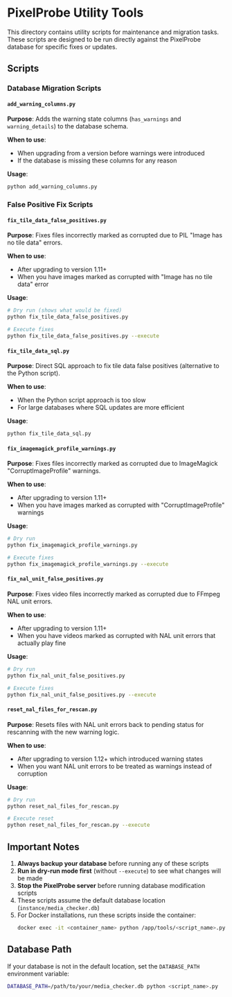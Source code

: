 # PixelProbe Utility Tools

This directory contains utility scripts for maintenance and migration tasks. These scripts are designed to be run directly against the PixelProbe database for specific fixes or updates.

## Scripts

### Database Migration Scripts

#### `add_warning_columns.py`
**Purpose**: Adds the warning state columns (`has_warnings` and `warning_details`) to the database schema.

**When to use**: 
- When upgrading from a version before warnings were introduced
- If the database is missing these columns for any reason

**Usage**:
```bash
python add_warning_columns.py
```

### False Positive Fix Scripts

#### `fix_tile_data_false_positives.py`
**Purpose**: Fixes files incorrectly marked as corrupted due to PIL "Image has no tile data" errors.

**When to use**: 
- After upgrading to version 1.11+
- When you have images marked as corrupted with "Image has no tile data" error

**Usage**:
```bash
# Dry run (shows what would be fixed)
python fix_tile_data_false_positives.py

# Execute fixes
python fix_tile_data_false_positives.py --execute
```

#### `fix_tile_data_sql.py`
**Purpose**: Direct SQL approach to fix tile data false positives (alternative to the Python script).

**When to use**: 
- When the Python script approach is too slow
- For large databases where SQL updates are more efficient

**Usage**:
```bash
python fix_tile_data_sql.py
```

#### `fix_imagemagick_profile_warnings.py`
**Purpose**: Fixes files incorrectly marked as corrupted due to ImageMagick "CorruptImageProfile" warnings.

**When to use**: 
- After upgrading to version 1.11+
- When you have images marked as corrupted with "CorruptImageProfile" warnings

**Usage**:
```bash
# Dry run
python fix_imagemagick_profile_warnings.py

# Execute fixes
python fix_imagemagick_profile_warnings.py --execute
```

#### `fix_nal_unit_false_positives.py`
**Purpose**: Fixes video files incorrectly marked as corrupted due to FFmpeg NAL unit errors.

**When to use**: 
- After upgrading to version 1.11+
- When you have videos marked as corrupted with NAL unit errors that actually play fine

**Usage**:
```bash
# Dry run
python fix_nal_unit_false_positives.py

# Execute fixes
python fix_nal_unit_false_positives.py --execute
```

#### `reset_nal_files_for_rescan.py`
**Purpose**: Resets files with NAL unit errors back to pending status for rescanning with the new warning logic.

**When to use**: 
- After upgrading to version 1.12+ which introduced warning states
- When you want NAL unit errors to be treated as warnings instead of corruption

**Usage**:
```bash
# Dry run
python reset_nal_files_for_rescan.py

# Execute reset
python reset_nal_files_for_rescan.py --execute
```

## Important Notes

1. **Always backup your database** before running any of these scripts
2. **Run in dry-run mode first** (without `--execute`) to see what changes will be made
3. **Stop the PixelProbe server** before running database modification scripts
4. These scripts assume the default database location (`instance/media_checker.db`)
5. For Docker installations, run these scripts inside the container:
   ```bash
   docker exec -it <container_name> python /app/tools/<script_name>.py
   ```

## Database Path

If your database is not in the default location, set the `DATABASE_PATH` environment variable:

```bash
DATABASE_PATH=/path/to/your/media_checker.db python <script_name>.py
```